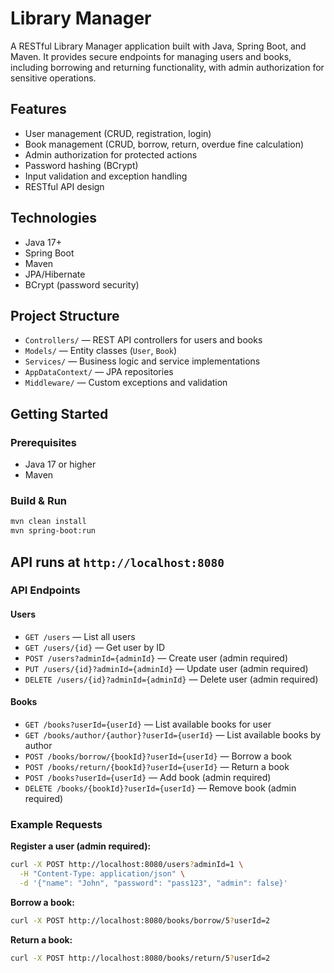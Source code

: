 # Library Manager

A RESTful Library Manager application built with Java, Spring Boot, and Maven. It provides secure endpoints for managing users and books, including borrowing and returning functionality, with admin authorization for sensitive operations.

## Features

- User management (CRUD, registration, login)
- Book management (CRUD, borrow, return, overdue fine calculation)
- Admin authorization for protected actions
- Password hashing (BCrypt)
- Input validation and exception handling
- RESTful API design

## Technologies

- Java 17+
- Spring Boot
- Maven
- JPA/Hibernate
- BCrypt (password security)

## Project Structure

- `Controllers/` — REST API controllers for users and books
- `Models/` — Entity classes (`User`, `Book`)
- `Services/` — Business logic and service implementations
- `AppDataContext/` — JPA repositories
- `Middleware/` — Custom exceptions and validation

## Getting Started

### Prerequisites

- Java 17 or higher
- Maven

### Build & Run

```bash
mvn clean install
mvn spring-boot:run
```

## API runs at `http://localhost:8080`

### API Endpoints

#### Users

- `GET /users` — List all users
- `GET /users/{id}` — Get user by ID
- `POST /users?adminId={adminId}` — Create user (admin required)
- `PUT /users/{id}?adminId={adminId}` — Update user (admin required)
- `DELETE /users/{id}?adminId={adminId}` — Delete user (admin required)

#### Books

- `GET /books?userId={userId}` — List available books for user
- `GET /books/author/{author}?userId={userId}` — List available books by author
- `POST /books/borrow/{bookId}?userId={userId}` — Borrow a book
- `POST /books/return/{bookId}?userId={userId}` — Return a book
- `POST /books?userId={userId}` — Add book (admin required)
- `DELETE /books/{bookId}?userId={userId}` — Remove book (admin required)

### Example Requests

**Register a user (admin required):**
```bash
curl -X POST http://localhost:8080/users?adminId=1 \
  -H "Content-Type: application/json" \
  -d '{"name": "John", "password": "pass123", "admin": false}'
```

**Borrow a book:**
```bash
curl -X POST http://localhost:8080/books/borrow/5?userId=2
```

**Return a book:**
```bash
curl -X POST http://localhost:8080/books/return/5?userId=2
```
